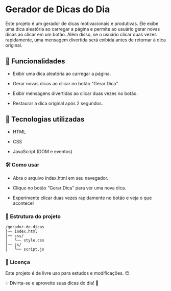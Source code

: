 # Gerador de Dicas do Dia

Este projeto é um gerador de dicas motivacionais e produtivas. Ele exibe uma dica aleatória ao carregar a página e permite ao usuário gerar novas dicas ao clicar em um botão. Além disso, se o usuário clicar duas vezes rapidamente, uma mensagem divertida será exibida antes de retornar à dica original.

## 📌 Funcionalidades

- Exibir uma dica aleatória ao carregar a página.

- Gerar novas dicas ao clicar no botão "Gerar Dica".

- Exibir mensagens divertidas ao clicar duas vezes no botão.

- Restaurar a dica original após 2 segundos.

## 🚀 Tecnologias utilizadas

- HTML

- CSS

- JavaScript (DOM e eventos)

### 🛠️ Como usar

- Abra o arquivo index.html em seu navegador.

- Clique no botão "Gerar Dica" para ver uma nova dica.

- Experimente clicar duas vezes rapidamente no botão e veja o que acontece!

### 📂 Estrutura do projeto
`````
/gerador-de-dicas
│── index.html
│── css/
│   └── style.css
│── js/
│   └── script.js
`````
### 📜 Licença

Este projeto é de livre uso para estudos e modificações. 😊

💡 Divirta-se e aproveite suas dicas do dia! 🚀

